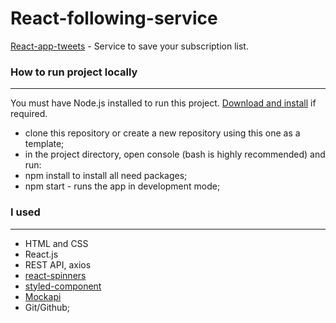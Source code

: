 # React-following-service


[React-app-tweets](https://VtoryhinVV.github.io/react-following-service/) -
Service to save your subscription list.

### How to run project locally

---

You must have Node.js installed to run this project.
[Download and install](https://nodejs.org/en) if required.

- clone this repository or create a new repository using this one as a template;
- in the project directory, open console (bash is highly recommended) and run:
- npm install to install all need packages;
- npm start - runs the app in development mode;


### I used

---

- HTML and CSS
- React.js
- REST API, axios
- [react-spinners](https://mhnpd.github.io/react-loader-spinner/)
- [styled-component](https://styled-components.com/docs/basics)
- [Mockapi](https://mockapi.io/)
- Git/Github;
